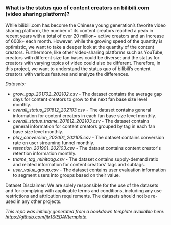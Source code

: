 
### What is the status quo of content creators on bilibili.com (video sharing platform)?

While bilibili.com has become the Chinese young generation’s favorite video sharing platform, the number of its content creators reached a peak in recent years with a total of over 20 million+ active creators and an increase of 600k+ each month. However, while the growing speed of the quantity is optimistic, we want to take a deeper look at the quantity of the content creators. Furthermore, like other video-sharing platforms such as YouTube, creators with different size fan bases could be diverse; and the status for creators with varying topics of video could also be different. Therefore, in this project, we want to understand the status quo of bilibili’s content creators with various features and analyze the differences.

*Datasets:*

* *grow_gap_201702_202102.csv* - The dataset contains the average gap days for content creators to grow to the next fan base size level monthly.
* *overall_status_201812_202103.csv* - The dataset contains general information for content creators in each fan base size level monthly.
* *overall_status_tname_201812_202103.csv* - The dataset contains general information for content creators grouped by tag in each fan base size level monthly.
* *play_conversion_202001_202105.csv* - The dataset contains conversion rate on user streaming funnel monthly.
* *retention_201901_202103.csv* - The dataset contains content creator's retention information monthly.
* *tname_tag_minitaag.csv* - The dataset contains supply-demand ratio and related information for content creators' tags and subtags.
* *user_value_group.csv* - The dataset contains user evaluation information to segment users into groups based on their value.

Dataset Disclaimer: We are solely responsible for the use of the datasets and for complying with applicable terms and conditions, including any use restrictions and attribution requirements. The datasets should not be re-used in any other projects.

*This repo was initially generated from a bookdown template available here: https://github.com/jtr13/EDAVtemplate.*
